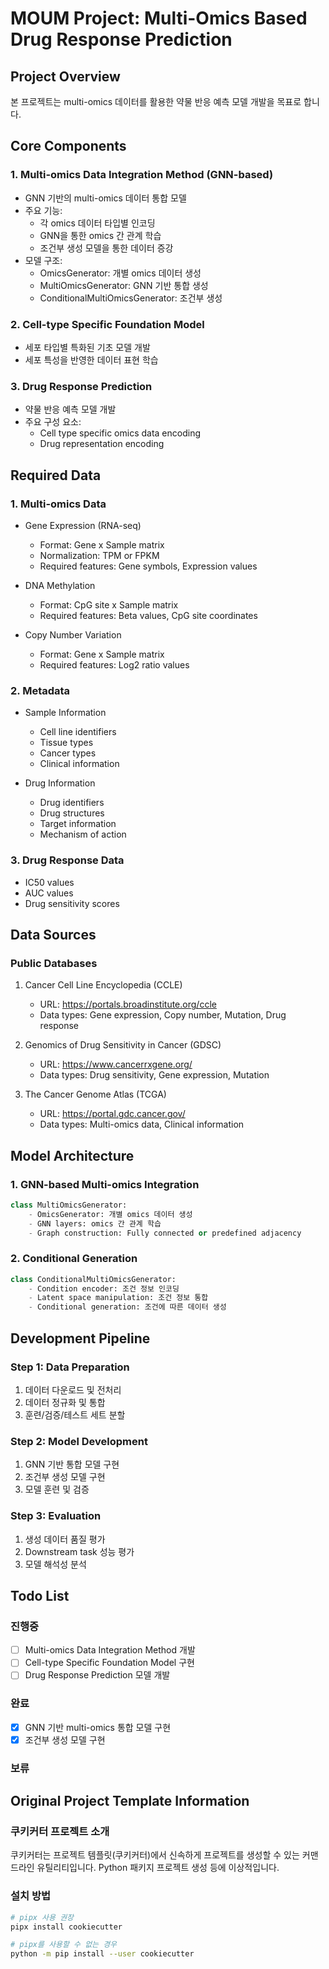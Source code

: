 # MOUM Project: Multi-Omics Based Drug Response Prediction

## Project Overview

본 프로젝트는 multi-omics 데이터를 활용한 약물 반응 예측 모델 개발을 목표로 합니다.

## Core Components

### 1. Multi-omics Data Integration Method (GNN-based)
- GNN 기반의 multi-omics 데이터 통합 모델
- 주요 기능:
  - 각 omics 데이터 타입별 인코딩
  - GNN을 통한 omics 간 관계 학습
  - 조건부 생성 모델을 통한 데이터 증강
- 모델 구조:
  - OmicsGenerator: 개별 omics 데이터 생성
  - MultiOmicsGenerator: GNN 기반 통합 생성
  - ConditionalMultiOmicsGenerator: 조건부 생성

### 2. Cell-type Specific Foundation Model
- 세포 타입별 특화된 기초 모델 개발
- 세포 특성을 반영한 데이터 표현 학습

### 3. Drug Response Prediction
- 약물 반응 예측 모델 개발
- 주요 구성 요소:
  - Cell type specific omics data encoding
  - Drug representation encoding

## Required Data

### 1. Multi-omics Data
- Gene Expression (RNA-seq)
  - Format: Gene x Sample matrix
  - Normalization: TPM or FPKM
  - Required features: Gene symbols, Expression values

- DNA Methylation
  - Format: CpG site x Sample matrix
  - Required features: Beta values, CpG site coordinates

- Copy Number Variation
  - Format: Gene x Sample matrix
  - Required features: Log2 ratio values

### 2. Metadata
- Sample Information
  - Cell line identifiers
  - Tissue types
  - Cancer types
  - Clinical information

- Drug Information
  - Drug identifiers
  - Drug structures
  - Target information
  - Mechanism of action

### 3. Drug Response Data
- IC50 values
- AUC values
- Drug sensitivity scores

## Data Sources

### Public Databases
1. Cancer Cell Line Encyclopedia (CCLE)
   - URL: https://portals.broadinstitute.org/ccle
   - Data types: Gene expression, Copy number, Mutation, Drug response

2. Genomics of Drug Sensitivity in Cancer (GDSC)
   - URL: https://www.cancerrxgene.org/
   - Data types: Drug sensitivity, Gene expression, Mutation

3. The Cancer Genome Atlas (TCGA)
   - URL: https://portal.gdc.cancer.gov/
   - Data types: Multi-omics data, Clinical information

## Model Architecture

### 1. GNN-based Multi-omics Integration
```python
class MultiOmicsGenerator:
    - OmicsGenerator: 개별 omics 데이터 생성
    - GNN layers: omics 간 관계 학습
    - Graph construction: Fully connected or predefined adjacency
```

### 2. Conditional Generation
```python
class ConditionalMultiOmicsGenerator:
    - Condition encoder: 조건 정보 인코딩
    - Latent space manipulation: 조건 정보 통합
    - Conditional generation: 조건에 따른 데이터 생성
```

## Development Pipeline

### Step 1: Data Preparation
1. 데이터 다운로드 및 전처리
2. 데이터 정규화 및 통합
3. 훈련/검증/테스트 세트 분할

### Step 2: Model Development
1. GNN 기반 통합 모델 구현
2. 조건부 생성 모델 구현
3. 모델 훈련 및 검증

### Step 3: Evaluation
1. 생성 데이터 품질 평가
2. Downstream task 성능 평가
3. 모델 해석성 분석

## Todo List

### 진행중
- [ ] Multi-omics Data Integration Method 개발
- [ ] Cell-type Specific Foundation Model 구현
- [ ] Drug Response Prediction 모델 개발

### 완료
- [x] GNN 기반 multi-omics 통합 모델 구현
- [x] 조건부 생성 모델 구현

### 보류

## Original Project Template Information

### 쿠키커터 프로젝트 소개

쿠키커터는 프로젝트 템플릿(쿠키커터)에서 신속하게 프로젝트를 생성할 수 있는 커맨드라인 유틸리티입니다. Python 패키지 프로젝트 생성 등에 이상적입니다.

### 설치 방법

```bash
# pipx 사용 권장
pipx install cookiecutter

# pipx를 사용할 수 없는 경우
python -m pip install --user cookiecutter
```
